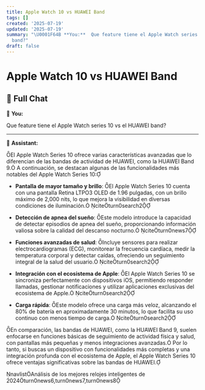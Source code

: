 ```yaml
---
title: Apple Watch 10 vs HUAWEI Band
tags: []
created: '2025-07-19'
updated: '2025-07-19'
summary: "\U0001F64B **You:**  Que feature tiene el Apple Watch series 10 vs el HUAWEI
  band?"
draft: false
---
```


# Apple Watch 10 vs HUAWEI Band

## 🧠 Full Chat

🙋 **You:**

Que feature tiene el Apple Watch series 10 vs el HUAWEI band?

---

🤖 **Assistant:**

El Apple Watch Series 10 ofrece varias características avanzadas que lo diferencian de las bandas de actividad de HUAWEI, como la HUAWEI Band 9. A continuación, se destacan algunas de las funcionalidades más notables del Apple Watch Series 10:

- **Pantalla de mayor tamaño y brillo**: El Apple Watch Series 10 cuenta con una pantalla Retina LTPO3 OLED de 1.96 pulgadas, con un brillo máximo de 2,000 nits, lo que mejora la visibilidad en diversas condiciones de iluminación. citeturn0search2

- **Detección de apnea del sueño**: Este modelo introduce la capacidad de detectar episodios de apnea del sueño, proporcionando información valiosa sobre la calidad del descanso nocturno. citeturn0news7

- **Funciones avanzadas de salud**: Incluye sensores para realizar electrocardiogramas (ECG), monitorear la frecuencia cardíaca, medir la temperatura corporal y detectar caídas, ofreciendo un seguimiento integral de la salud del usuario. citeturn0search2

- **Integración con el ecosistema de Apple**: El Apple Watch Series 10 se sincroniza perfectamente con dispositivos iOS, permitiendo responder llamadas, gestionar notificaciones y utilizar aplicaciones exclusivas del ecosistema de Apple. citeturn0search2

- **Carga rápida**: Este modelo ofrece una carga más veloz, alcanzando el 80% de batería en aproximadamente 30 minutos, lo que facilita su uso continuo con menos tiempo de carga. citeturn0search2

En comparación, las bandas de HUAWEI, como la HUAWEI Band 9, suelen enfocarse en funciones básicas de seguimiento de actividad física y salud, con pantallas más pequeñas y menos integraciones avanzadas. Por lo tanto, si buscas un dispositivo con funcionalidades más completas y una integración profunda con el ecosistema de Apple, el Apple Watch Series 10 ofrece ventajas significativas sobre las bandas de HUAWEI.

navlistAnálisis de los mejores relojes inteligentes de 2024turn0news6,turn0news7,turn0news8